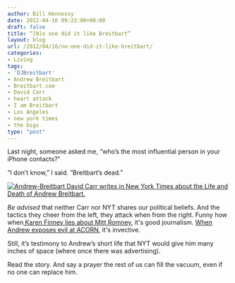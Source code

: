 ```yaml
---
author: Bill Hennessy
date: 2012-04-16 09:23:00+00:00
draft: false
title: “[N]o one did it like Breitbart”
layout: blog
url: /2012/04/16/no-one-did-it-like-breitbart/
categories:
- Living
tags:
- 'DJBreitbart'
- Andrew Breitbart
- Breitbart.com
- David Carr
- heart attack
- I am Breitbart
- Los Angeles
- new york times
- the bigs
type: "post"
---
```


Last night, someone asked me, “who’s the most influential person in your iPhone contacts?”

“I don’t know,” I said. “Breitbart’s dead.”

[![Andrew-Breitbart](https://ludicrite.files.wordpress.com/2012/04/andrew-breitbart_thumb.jpg)
](https://ludicrite.files.wordpress.com/2012/04/andrew-breitbart.jpg)[David Carr writes in New York Times about the Life and Death of Andrew Breitbart.](https://www.nytimes.com/2012/04/15/fashion/the-life-and-death-of-andrew-breitbart.html?_r=1&pagewanted=all)

_Be advised_ that neither Carr nor NYT shares our political beliefs. And the tactics they cheer from the left, they attack when from the right. Funny how when[ Karen Finney lies about Mitt Romney](https://newsbusters.org/blogs/noel-sheppard/2012/04/13/msnbc-political-analyst-romney-wants-go-back-time-when-women-and-blac), it's good journalism. [When Andrew exposes evil at ACORN](https://www.frugal-cafe.com/public_html/frugal-blog/frugal-cafe-blogzone/2009/09/10/acorn-child-prostitution-story-hits-national-fox-news-breitbarts-new-political-site-big-government-creating-big-waves-video/), it's invective.

Still, it’s testimony to Andrew’s short life that NYT would give him many inches of space (where once there was advertising).

Read the story. And say a prayer the rest of us can fill the vacuum, even if no one can replace him.
